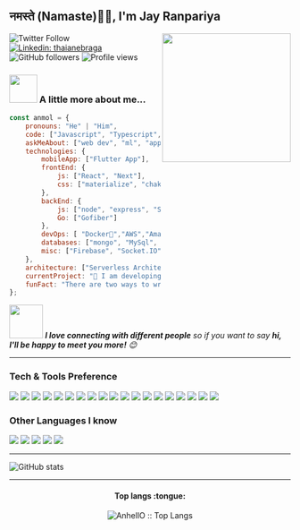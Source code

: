 <h2>नमस्ते (Namaste)🙏🏻, I'm Jay Ranpariya</h2>
<img align='right' src="https://media.giphy.com/media/M9gbBd9nbDrOTu1Mqx/giphy.gif" width="230">

![Twitter Follow](https://img.shields.io/twitter/follow/JayRanpariya12?label=Follow)
[![Linkedin: thaianebraga](https://img.shields.io/badge/-Jay-blue?style=flat-square&logo=Linkedin&logoColor=white&link=https://www.linkedin.com/in/jay-ranpariya-115b27197/)](https://www.linkedin.com/in/jay-ranpariya-115b27197/)
![GitHub followers](https://img.shields.io/github/followers/jayranpariya?label=Follow&style=social)
![Profile views](https://gpvc.arturio.dev/jayranpariya) 

### <img src="https://media.giphy.com/media/VgCDAzcKvsR6OM0uWg/giphy.gif" width="50"> A little more about me...  

```javascript
const anmol = {
    pronouns: "He" | "Him",
    code: ["Javascript", "Typescript", "Python", "Java", "Go" , "C++" , "Dart"],
    askMeAbout: ["web dev", "ml", "app dev", "devops","photography"],
    technologies: {
        mobileApp: ["Flutter App"],
        frontEnd: {
            js: ["React", "Next"],
            css: ["materialize", "chakra ui", "bootstrap"]
        },
        backEnd: {
            js: ["node", "express", "SuiteScript"],
            Go: ["Gofiber"]
        },
        devOps: [ "Docker🐳","AWS","Amazon S3",],
        databases: ["mongo", "MySql", "sqlite" , "postgresql"],
        misc: ["Firebase", "Socket.IO", "selenium", "open-cv", "php"]
    },
    architecture: ["Serverless Architecture", "Progressive web applications", "Single page applications"],
    currentProject: "👀 I am developing instagram_flutter, 🌱 I’m currently focusing on DSA",
    funFact: "There are two ways to write error-free programs; only the third one works"
};
```

<img src="https://media.giphy.com/media/LnQjpWaON8nhr21vNW/giphy.gif" width="60"> <em><b>I love connecting with different people</b> so if you want to say <b>hi, I'll be happy to meet you more!</b> 😊</em>

---
<!--START_SECTION:waka-->
### Tech & Tools Preference

<img src = "https://img.shields.io/badge/-HTML5-E34F26?style=flat&logo=html5&logoColor=white"> <img src = "https://img.shields.io/badge/-CSS3-1572B6?style=flat&logo=css3&logoColor=white">
<img src="https://img.shields.io/badge/-Bootstrap-563D7C?style=flat&logo=bootstrap&logoColor=white">
<img src="https://img.shields.io/badge/-JavaScript-eed718?style=flat&logo=javascript&logoColor=ffffff">
<img src="https://img.shields.io/badge/-Sass-cc6699?style=flat&logo=sass&logoColor=ffffff">
<img src="https://img.shields.io/badge/-React-000000?style=flat&logo=react&logoColor=00c8ff">
<img src="https://img.shields.io/badge/-MongoDB-4DB33D?style=flat&logo=mongodb&logoColor=FFFFFF">
<img src="https://img.shields.io/badge/-GraphQL-e535ab?style=flat&logo=graphql&logoColor=FFFFFF">
<img src="https://img.shields.io/badge/-MySQL-F29111?style=flat&logo=mysql&logoColor=FFFFFF">
<img src="https://img.shields.io/badge/-Express.js-787878?style=flat">
<img src="https://img.shields.io/badge/-Node.js-3C873A?style=flat&logo=Node.js&logoColor=white">
<img src="https://img.shields.io/badge/-Firebase-FFA611?style=flat&logo=firebase&logoColor=FFFFFF">
<img src="https://img.shields.io/badge/-Progressive Web Apps-5A0FC8?style=flat">
<img src="http://img.shields.io/badge/-Git-F1502F?style=flat&logo=git&logoColor=FFFFFF">
<img src="http://img.shields.io/badge/-Github-000000?style=flat&logo=github&logoColor=FFFFFF">
<img src="http://img.shields.io/badge/-VS%20Code-007ACC?style=flat&logo=visual%20studio%20code&logoColor=white">
<img src="http://img.shields.io/badge/-Heroku-430098?style=flat&logo=heroku&logoColor=white">
<img src="http://img.shields.io/badge/-Vercel-black?style=flat&logo=vercel&logoColor=white">
<img src="http://img.shields.io/badge/-flutter-42a5f5?style=flat&logo=flutter&logoColor=white">

### Other Languages I know
<img src="http://img.shields.io/badge/-Java-F89820?style=flat&logo=java&logoColor=white">  <img src="https://img.shields.io/badge/-golang-blue?style=flat&logo=go&logoColor=white"> <img src="https://img.shields.io/badge/-C%20&%20C++-659ad2?style=flat&logo=c%2B%2B&logoColor=ffffff"> <img src="https://img.shields.io/badge/-Python-black?style=flat&logo=python&logoColor=white">
<img src="https://img.shields.io/badge/-dart-blue?style=flat&logo=dart&logoColor=white">



---

![GitHub stats](https://github-readme-stats.vercel.app/api?username=jayranpariya&show_icons=true&hide_border=true)

---
<h4 align="center">Top langs :tongue:</h4>

<p align="center"><img src="https://github-readme-stats.vercel.app/api/top-langs/?username=jayranpariya&langs_count=10&theme=tokyonight&layout=compact" alt="AnhellO :: Top Langs" /></p>
